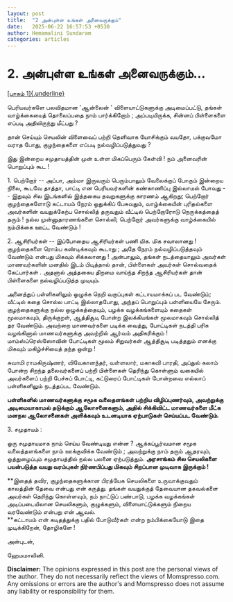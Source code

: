 ```yaml
---
layout: post
title:  "2 அன்புள்ள உங்கள் அனைவருக்கும்"
date:   2025-06-22 16:57:53 +0530
author: Hemamalini Sundaram
categories: articles
---
```


#  2. அன்புள்ள உங்கள் அனைவருக்கும்\... 

[[பாகம்
1]{.underline}](https://www.momspresso.com/parenting/aa71bb9e323d44a5b589be0617593389/article/annnpullll-ungkll-annnaivrukkum-cnrwaymlp6wb?utm_source=SPA_Generic_Share&utm_medium=Share_Android)

பெரியவர்களே பலவிதமான 'ஆன்லைன் ' விளையாட்டுகளுக்கு அடிமைப்பட்டு, தங்கள் வாழ்க்கையைத்
தொலைப்பதை நாம் பார்க்கிறோம் ; அப்படியிருக்க, சின்னப் பிள்ளைகளை எப்படி அதிலிருந்து
மீட்பது ?

தான் செய்யும் செயலின் விளைவைப் பற்றி தெளிவாக யோசிக்கும் வயதோ, பக்குவமோ வராத போது,
குழந்தைகளை எப்படி நல்வழிப்படுத்துவது ?

இது இன்றைய சமுதாயத்தின் முன் உள்ள மிகப்பெரும் கேள்வி ! நம் அனைவரின் பொறுப்பும் கூட !

1\. பெற்றோர் -- அப்பா, அம்மா இருவரும் பெரும்பாலும் வேலைக்குப் போகும் இன்றைய நிலை,
கூடவே தாத்தா, பாட்டி என பெரியவர்களின் கண்காணிப்பு இல்லாமல் போவது -- இதுவும் சில
இடங்களில் இத்தகைய தவறுகளுக்கு காரணம் ஆகிறது; பெற்றோர் குழந்தைகளோடு கட்டாயம் நேரம்
ஒதுக்கிப் பேசுவதும், வாழ்க்கையின் புரிதல்களை அவர்களின் வயதுக்கேற்ப சொல்லித் தருவதும்
வீட்டில் பெற்றோரோடு நெருக்கத்தைத் தரும் ! நல்ல முன்னுதாரணங்களை சொல்லி, பெற்றோர்
அவர்களுக்கு வாழ்க்கையில் நம்பிக்கை ஊட்ட வேண்டும் !

2\. ஆசிரியர்கள் -- இப்போதைய ஆசிரியர்கள் பணி மிக. மிக சவாலானது ! குழந்தைகளை
ரொம்ப கண்டிக்கவும் கூடாது ; அதே நேரம் நல்வழிப்படுத்தவும் வேண்டும் என்பது மிகவும்
சிக்கலானது ! அன்பாலும், தங்கள் நடத்தையாலும் அவர்கள் மாணவர்களின் மனதில் இடம் பிடித்தால்
தான், பிள்ளைகள் அவர்கள் சொல்வதைக் கேட்பார்கள் . அதனால் அத்தகைய திறமை வாய்ந்த சிறந்த
ஆசிரியர்கள் தான் பிள்ளைகளை நல்வழிப்படுத்த முடியும்.

அனைத்துப் பள்ளிகளிலும் ஒழுக்க நெறி வகுப்புகள் கட்டாயமாக்கப் பட வேண்டும்; வீட்டில் கதை
சொல்ல பாட்டி இல்லாதபோது, அந்தப் பொறுப்பும் பள்ளியையே சேரும். குழந்தைகளுக்கு நல்ல
ஒழுக்கத்தையும், பழக்க வழக்கங்களையும் கதைகள் மூலமாகவும், திருக்குறள், ஆத்திசூடி போன்ற
இலக்கியங்கள் மூலமாகவும் சொல்லித் தர வேண்டும். அவற்றை மாணவர்களை படிக்க வைத்து,
போட்டிகள் நடத்தி பரிசு வழங்கினால் மாணவர்களுக்கு அவற்றில் ஆர்வம் அதிகரிக்கும் !
மாம்ஸ்ப்ரெஸ்ஸோவின் போட்டிகள் மூலம் சிறுவர்கள் ஆத்திசூடி படித்ததும் எனக்கு மிகவும்
மகிழ்ச்சியைத் தந்த ஒன்று !

சுவாமி ராமகிருஷ்ணர், விவேகானந்தர், வள்ளலார், மகாகவி பாரதி, அப்துல் கலாம் போன்ற
சிறந்த தலைவர்களைப் பற்றி பிள்ளைகள் தெரிந்து கொள்ளும் வகையில் அவர்களைப் பற்றி பேச்சுப்
போட்டி, கட்டுரைப் போட்டிகள் போன்றவை எல்லாப் பள்ளிகளிலும் நடத்தப்பட வேண்டும்.

**பள்ளிகளில் மாணவர்களுக்கு சமூக வலைதளங்கள் பற்றிய விழிப்புணர்வும், அவற்றுக்கு
அடிமையாகாமல் தடுக்கும் ஆலோசனைகளும், அதில் சிக்கிவிட்ட மாணவர்களை மீட்க மனநல
ஆலோசனைகள் அளிக்கவும் உடனடியாக ஏற்பாடுகள் செய்யப்பட வேண்டும்**.

3\. சமுதாயம் :

ஓரு சமுதாயமாக நாம் செய்ய வேண்டியது என்ன ? ஆக்கப்பூர்வமான சமூக வலைத்தளங்களை நாம்
ஊக்குவிக்க வேண்டும் ; அவற்றுக்கு நாம் தரும் ஆதரவும், ஒத்துழைப்பும் சமுதாயத்தில் நல்ல
பலனை ஏற்படுத்தும். **அரசாங்கம் சில செயலிகளை பயன்படுத்த வயது வரம்புகள் நிர்ணபிப்பது
மிகவும் சிறப்பான முடிவாக இருக்கும் !**

**இதைத் தவிர, குழந்தைகளுக்கான பிரத்யேக செயலிகளை உருவாக்குவதும் காலத்தின் தேவை
என்பது என் கருத்து. தங்கள் வயதுக்குத் தேவையான தகவல்களை அவர்கள் தெரிந்து கொள்ளவும், நம்
நாட்டுப் பண்பாடு, பழக்க வழக்கங்கள் அடிப்படையிலான செயலிகளும், குழுக்களும்,
விளையாட்டுக்களும் நிறைய வரவேண்டும் என்பது என் ஆவல்.\
**கட்டாயம் என் கடிதத்துக்கு பதில் போடுவீர்கள் என்ற நம்பிக்கையோடு இதை முடிக்கிறேன்,
தோழிகளே !

அன்புடன்,

ஹேமமாலினி.

**Disclaimer:** The opinions expressed in this post are the personal
views of the author. They do not necessarily reflect the views of
Momspresso.com. Any omissions or errors are the author\'s and Momspresso
does not assume any liability or responsibility for them.
